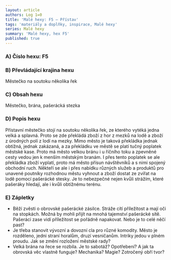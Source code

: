 ```yaml
---
layout: article
authors: Log 1=0
title: 'Malé hexy: F5 – Přístav'
tags: 'materiály a doplňky, inspirace, Malé hexy'
series: Malé hexy
summary: 'Malé hexy, hex F5'
published: true
---
```


### A) Číslo hexu: F5

### B) Převládající krajina hexu

Městečko na soutoku několika řek

### C) Obsah hexu

Městečko, brána, pašerácká stezka

### D) Popis hexu

Přístavní městečko stojí na soutoku několika řek, ze kterého vytéká jedna velká a splavná. Proto se zde překládá zboží z hor z mezků na lodě a zboží z úrodných polí z lodí na mezky. Mimo město je taková překládka jednak obtížná, jednak zakázaná, a za překládku ve městě se platí tučný poplatek městské kase. Proto má město velkou bránu i u říčního toku a zpevněné cesty vedou jen k menším městským branám. I přes tento poplatek se ale překládka zboží vyplatí, proto má město přísun návštěvníků a s nimi spojený obchodní ruch. Někteří se ale i přes nabídku různých služeb a produktů pro unavené poutníky rozhodnou městu vyhnout a zboží dostat ze zvířat na lodě pomocí pašerácké stesky. Je to nebezpečné nejen kvůli strážím, které pašeráky hledají, ale i kvůli obtížnému terénu.

### E) Zápletky

- Běží zvěsti o obrovské pašerácké zásilce. Stráže cítí příležitost a mají oči na stopkách. Možná by mohli přijít na mnohá tajemství pašerácké sítě. Pašeráci zase vidí příležitost se pořádně napakovat. Nebo je to celé něčí past?
- Je třeba stanovit vývozní a dovozní cla pro různé komodity. Město je rozděleno, jedni straní horalům, druzí vesničanům. Intriky jedou v plném proudu. Jak se změní rozložení městské rady?
- Velká brána na řece se rozbila. Je to sabotáž? Opotřebení? A jak ta obrovská věc vlastně funguje? Mechanika? Magie? Zotročený obří tvor?
